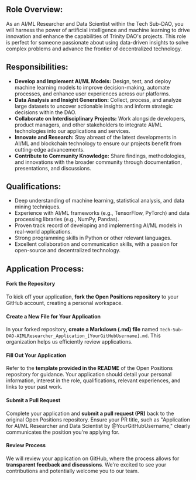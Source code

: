 ## Role Overview:
As an AI/ML Researcher and Data Scientist within the Tech Sub-DAO, you will harness the power of artificial intelligence and machine learning to drive innovation and enhance the capabilities of Trinity DAO's projects. This role is perfect for someone passionate about using data-driven insights to solve complex problems and advance the frontier of decentralized technology.

## Responsibilities:

- **Develop and Implement AI/ML Models:** Design, test, and deploy machine learning models to improve decision-making, automate processes, and enhance user experiences across our platforms.
- **Data Analysis and Insight Generation:** Collect, process, and analyze large datasets to uncover actionable insights and inform strategic decisions within the DAO.
- **Collaborate on Interdisciplinary Projects:** Work alongside developers, product managers, and other stakeholders to integrate AI/ML technologies into our applications and services.
- **Innovate and Research:** Stay abreast of the latest developments in AI/ML and blockchain technology to ensure our projects benefit from cutting-edge advancements.
- **Contribute to Community Knowledge:** Share findings, methodologies, and innovations with the broader community through documentation, presentations, and discussions.

## Qualifications:

- Deep understanding of machine learning, statistical analysis, and data mining techniques.
- Experience with AI/ML frameworks (e.g., TensorFlow, PyTorch) and data processing libraries (e.g., NumPy, Pandas).
- Proven track record of developing and implementing AI/ML models in real-world applications.
- Strong programming skills in Python or other relevant languages.
- Excellent collaboration and communication skills, with a passion for open-source and decentralized technology.

## Application Process:

#### Fork the Repository
To kick off your application, **fork the Open Positions repository** to your GitHub account, creating a personal workspace.

#### Create a New File for Your Application
In your forked repository, **create a Markdown (.md) file** named `Tech-Sub-DAO-AIMLResearcher_Application_[YourGitHubUsername].md`. This organization helps us efficiently review applications.

#### Fill Out Your Application
Refer to the **template provided in the README** of the Open Positions repository for guidance. Your application should detail your personal information, interest in the role, qualifications, relevant experiences, and links to your past work.

#### Submit a Pull Request
Complete your application and **submit a pull request (PR)** back to the original Open Positions repository. Ensure your PR title, such as "Application for AI/ML Researcher and Data Scientist by @YourGitHubUsername," clearly communicates the position you're applying for.

#### Review Process
We will review your application on GitHub, where the process allows for **transparent feedback and discussions**. We're excited to see your contributions and potentially welcome you to our team.
